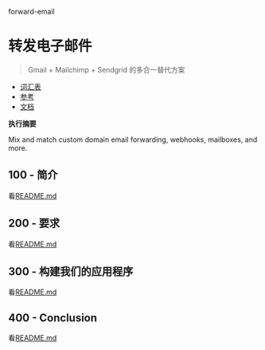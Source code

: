 forward-email

# 转发电子邮件

> Gmail + Mailchimp + Sendgrid 的多合一替代方案

-   [词汇表](./GLOSSARY.md)
-   [参考](./REFERENCES.md)
-   [文档](./DOCUMENTATION.md)

**执行摘要**

Mix and match custom domain email forwarding, webhooks, mailboxes, and more.

## 100 - 简介

看[README.md](./100/README.md)

## 200 - 要求

看[README.md](./200/README.md)

## 300 - 构建我们的应用程序

看[README.md](./300/README.md)

## 400 - Conclusion

看[README.md](./400/README.md)
